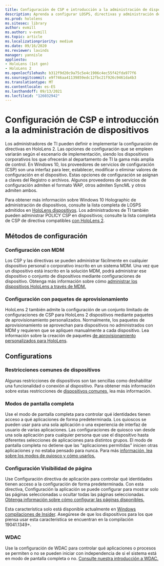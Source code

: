 ```yaml
---
title: Configuración de CSP e introducción a la administración de dispositivos
description: Aprenda a configurar LOSPS, directivas y administración de dispositivos mediante mobile Administración de dispositivos paquetes de aprovisionamiento.
ms.prod: hololens
ms.sitesec: library
author: evmill
ms.author: v-evmill
ms.topic: article
ms.localizationpriority: medium
ms.date: 09/16/2020
ms.reviewer: lavinds
manager: yannisle
appliesto:
- HoloLens (1st gen)
- HoloLens 2
ms.openlocfilehash: b312f9d20c9a75c5e4c1906c4ec55f42fda977f6
ms.sourcegitcommit: e9f746aa41139859edc12fbc21f926c9461da4b3
ms.translationtype: MT
ms.contentlocale: es-ES
ms.lasthandoff: 09/13/2021
ms.locfileid: "126032942"
---
```

# <a name="configure-csps-and-device-management-overview"></a>Configuración de CSP e introducción a la administración de dispositivos

Los administradores de TI pueden definir e implementar la configuración de directivas en HoloLens 2. Las opciones de configuración que se empleen variarán según el escenario de implementación, siendo los dispositivos corporativos los que ofrecerán al departamento de TI la gama más amplia de control. En Windows 10, los proveedores de servicios de configuración (CSP) son una interfaz para leer, establecer, modificar o eliminar valores de configuración en el dispositivo. Estas opciones de configuración se asignan a claves del Registro o archivos. Algunos proveedores de servicios de configuración admiten el formato WAP, otros admiten SyncML y otros admiten ambos.

Para obtener más información sobre Windows 10 Holographic de administración de dispositivos, consulte la lista completa de LOSPS admitidos en [HoloLens dispositivos](/windows/client-management/mdm/configuration-service-provider-reference#hololens).
Los administradores de TI también pueden administrar POLICY CSP en dispositivos; consulte la lista completa de CSP de directiva compatibles [con HoloLens 2](/windows/client-management/mdm/policy-csps-supported-by-hololens2).

## <a name="configuration-methods"></a>Métodos de configuración

### <a name="configure-with-mdm"></a>Configuración con MDM

Los CSP y las directivas se pueden administrar fácilmente en cualquier dispositivo personal o corporativo inscrito en un sistema MDM. Una vez que un dispositivo está inscrito en la solución MDM, podrá administrar ese dispositivo o conjunto de dispositivos mediante configuraciones de dispositivo. Obtenga más información sobre cómo [administrar los dispositivos HoloLens a través de MDM.](hololens-mdm-configure.md)

### <a name="configure-with-provisioning-packages"></a>Configuración con paquetes de aprovisionamiento

HoloLens 2 también admite la configuración de un conjunto limitado de configuraciones de CSP para HoloLens 2 dispositivos mediante paquetes de aprovisionamiento personalizados. Normalmente, los paquetes de aprovisionamiento se aprovechan para dispositivos no administrados con MDM y requieren que se apliquen manualmente a cada dispositivo. Lea información sobre la creación de paquetes [de aprovisionamiento personalizados para HoloLens](hololens-provisioning.md).

## <a name="configurations"></a>Configurations

### <a name="common-device-restrictions"></a>Restricciones comunes de dispositivos

Algunas restricciones de dispositivos son tan sencillas como deshabilitar una funcionalidad o conexión al dispositivo. Para obtener más información sobre estas restricciones de [dispositivos comunes,](hololens-common-device-restrictions.md) lea más información.

### <a name="kiosk-modes"></a>Modos de pantalla completa

Use el modo de pantalla completa para controlar qué identidades tienen acceso a qué aplicaciones de forma predeterminada. Los quioscos se pueden usar para una sola aplicación o una experiencia de interfaz de usuario de varias aplicaciones. Las configuraciones de quiosco van desde una sola aplicación para cualquier persona que use el dispositivo hasta diferentes selecciones de aplicaciones para distintos grupos. El modo de pantalla completa no detiene que las "aplicaciones permitidas" inicien otras aplicaciones y no estaba pensado para nunca. Para más [información, lea sobre los modos de quiosco y cómo usarlos.](hololens-kiosk.md)

### <a name="settings-page-visibility"></a>Configuración Visibilidad de página

Use Configuración directiva de aplicación para controlar qué identidades tienen acceso a la configuración de forma predeterminada. Con esta directiva, Configuración la aplicación se puede configurar para mostrar solo las páginas seleccionadas u ocultar todas las páginas seleccionadas. [Obtenga información sobre cómo configurar las páginas disponibles.](settings-uri-list.md)

Esta característica solo está disponible actualmente en [Windows compilaciones de Insider](hololens-insider.md). Asegúrese de que los dispositivos para los que piensa usar esta característica se encuentran en la compilación 19041.1349+.

### <a name="wdac"></a>WDAC

Use la configuración de WDAC para controlar qué aplicaciones o procesos se permiten o no se pueden iniciar con independencia de si el sistema está en modo de pantalla completa o no.
[Consulte nuestra introducción a WDAC.](windows-defender-application-control-wdac.md)
